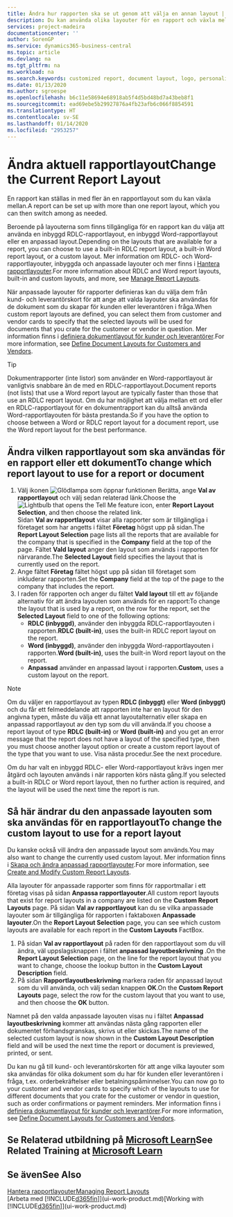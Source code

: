 ```yaml
---
title: Ändra hur rapporten ska se ut genom att välja en annan layout | Microsoft Docs
description: Du kan använda olika layouter för en rapport och växla mellan layouter för att ändra utseendet på en rapport.
services: project-madeira
documentationcenter: ''
author: SorenGP
ms.service: dynamics365-business-central
ms.topic: article
ms.devlang: na
ms.tgt_pltfrm: na
ms.workload: na
ms.search.keywords: customized report, document layout, logo, personalize
ms.date: 01/13/2020
ms.author: sgroespe
ms.openlocfilehash: b6c11e58694e68918ab5f4d5bd48bd7a43beb8f1
ms.sourcegitcommit: ead69ebe5b29927876a4fb23afb6c066f8854591
ms.translationtype: HT
ms.contentlocale: sv-SE
ms.lasthandoff: 01/14/2020
ms.locfileid: "2953257"
---
```

# <a name="change-the-current-report-layout"></a><span data-ttu-id="7c57e-103">Ändra aktuell rapportlayout</span><span class="sxs-lookup"><span data-stu-id="7c57e-103">Change the Current Report Layout</span></span>
<span data-ttu-id="7c57e-104">En rapport kan ställas in med fler än en rapportlayout som du kan växla mellan.</span><span class="sxs-lookup"><span data-stu-id="7c57e-104">A report can be set up with more than one report layout, which you can then switch among as needed.</span></span>

<span data-ttu-id="7c57e-105">Beroende på layouterna som finns tillgängliga för en rapport kan du välja att använda en inbyggd RDLC-rapportlayout, en inbyggd Word-rapportlayout eller en anpassad layout.</span><span class="sxs-lookup"><span data-stu-id="7c57e-105">Depending on the layouts that are available for a report, you can choose to use a built-in RDLC report layout, a built-in Word report layout, or a custom layout.</span></span> <span data-ttu-id="7c57e-106">Mer information om RDLC- och Word-rapportlayouter, inbyggda och anpassade layouter och mer finns i [Hantera rapportlayouter](ui-manage-report-layouts.md).</span><span class="sxs-lookup"><span data-stu-id="7c57e-106">For more information about RDLC and Word report layouts, built-in and custom layouts, and more, see [Manage Report Layouts](ui-manage-report-layouts.md).</span></span>

<span data-ttu-id="7c57e-107">När anpassade layouter för rapporter definieras kan du välja dem från kund- och leverantörskort för att ange att valda layouter ska användas för de dokument som du skapar för kunden eller leverantören i fråga.</span><span class="sxs-lookup"><span data-stu-id="7c57e-107">When custom report layouts are defined, you can select them from customer and vendor cards to specify that the selected layouts will be used for documents that you crate for the customer or vendor in question.</span></span> <span data-ttu-id="7c57e-108">Mer information finns i [definiera dokumentlayout för kunder och leverantörer](ui-define-customer-vendor-document-layouts.md).</span><span class="sxs-lookup"><span data-stu-id="7c57e-108">For more information, see [Define Document Layouts for Customers and Vendors](ui-define-customer-vendor-document-layouts.md).</span></span>

> [!TIP]  
> <span data-ttu-id="7c57e-109">Dokumentrapporter (inte listor) som använder en Word-rapportlayout är vanligtvis snabbare än de med en RDLC-rapportlayout.</span><span class="sxs-lookup"><span data-stu-id="7c57e-109">Document reports (not lists) that use a Word report layout are typically faster than those that use an RDLC report layout.</span></span> <span data-ttu-id="7c57e-110">Om du har möjlighet att välja mellan ett ord eller en RDLC-rapportlayout för en dokumentrapport kan du alltså använda Word-rapportlayouten för bästa prestanda.</span><span class="sxs-lookup"><span data-stu-id="7c57e-110">So if you have the option to choose between a Word or RDLC report layout for a document report, use the Word report layout for the best performance.</span></span>

## <a name="to-change-which-report-layout-to-use-for-a-report-or-document"></a><span data-ttu-id="7c57e-111">Ändra vilken rapportlayout som ska användas för en rapport eller ett dokument</span><span class="sxs-lookup"><span data-stu-id="7c57e-111">To change which report layout to use for a report or document</span></span>
1. <span data-ttu-id="7c57e-112">Välj ikonen ![Glödlampa som öppnar funktionen Berätta](media/ui-search/search_small.png "Berätta vad du vill göra"), ange **Val av rapportlayout** och välj sedan relaterad länk.</span><span class="sxs-lookup"><span data-stu-id="7c57e-112">Choose the ![Lightbulb that opens the Tell Me feature](media/ui-search/search_small.png "Tell me what you want to do") icon, enter **Report Layout Selection**, and then choose the related link.</span></span>  
   <span data-ttu-id="7c57e-113">Sidan **Val av rapportlayout** visar alla rapporter som är tillgängliga i företaget som har angetts i fältet **Företag** högst upp på sidan.</span><span class="sxs-lookup"><span data-stu-id="7c57e-113">The **Report Layout Selection** page lists all the reports that are available for the company that is specified in the **Company** field at the top of the page.</span></span> <span data-ttu-id="7c57e-114">Fältet **Vald layout** anger den layout som används i rapporten för närvarande.</span><span class="sxs-lookup"><span data-stu-id="7c57e-114">The **Selected Layout** field specifies the layout that is currently used on the report.</span></span>
2. <span data-ttu-id="7c57e-115">Ange fältet **Företag** fältet högst upp på sidan till företaget som inkluderar rapporten.</span><span class="sxs-lookup"><span data-stu-id="7c57e-115">Set the **Company** field at the top of the page to the company that includes the report.</span></span>
3. <span data-ttu-id="7c57e-116">I raden för rapporten och anger du fältet **Vald layout** till ett av följande alternativ för att ändra layouten som används för en rapport:</span><span class="sxs-lookup"><span data-stu-id="7c57e-116">To change the layout that is used by a report, on the row for the report, set the **Selected Layout** field to one of the following options:</span></span>
   * <span data-ttu-id="7c57e-117">**RDLC (inbyggd)**, använder den inbyggda RDLC-rapportlayouten i rapporten.</span><span class="sxs-lookup"><span data-stu-id="7c57e-117">**RDLC (built-in)**, uses the built-in RDLC report layout on the report.</span></span>
   * <span data-ttu-id="7c57e-118">**Word (inbyggd)**, använder den inbyggda Word-rapportlayouten i rapporten.</span><span class="sxs-lookup"><span data-stu-id="7c57e-118">**Word (built-in)**, uses the built-in Word report layout on the report.</span></span>
   * <span data-ttu-id="7c57e-119">**Anpassad** använder en anpassad layout i rapporten.</span><span class="sxs-lookup"><span data-stu-id="7c57e-119">**Custom**, uses a custom layout on the report.</span></span>  

> [!NOTE]
> <span data-ttu-id="7c57e-120">Om du väljer en rapportlayout av typen **RDLC (inbyggt)** eller **Word (inbyggt)** och du får ett felmeddelande att rapporten inte har en layout för den angivna typen, måste du välja ett annat layoutalternativ eller skapa en anpassad rapportlayout av den typ som du vill använda.</span><span class="sxs-lookup"><span data-stu-id="7c57e-120">If you choose a report layout of type **RDLC (built-in)** or **Word (built-in)** and you get an error message that the report does not have a layout of the specified type, then you must choose another layout option or create a custom report layout of the type that you want to use.</span></span> <span data-ttu-id="7c57e-121">Visa nästa procedur.</span><span class="sxs-lookup"><span data-stu-id="7c57e-121">See the next procedure.</span></span>

<span data-ttu-id="7c57e-122">Om du har valt en inbyggd RDLC- eller Word-rapportlayout krävs ingen mer åtgärd och layouten används i när rapporten körs nästa gång.</span><span class="sxs-lookup"><span data-stu-id="7c57e-122">If you selected a built-in RDLC or Word report layout, then no further action is required, and the layout will be used the next time the report is run.</span></span>

## <a name="to-change-the-custom-layout-to-use-for-a-report-layout"></a><span data-ttu-id="7c57e-123">Så här ändrar du den anpassade layouten som ska användas för en rapportlayout</span><span class="sxs-lookup"><span data-stu-id="7c57e-123">To change the custom layout to use for a report layout</span></span>
<span data-ttu-id="7c57e-124">Du kanske också vill ändra den anpassade layout som används.</span><span class="sxs-lookup"><span data-stu-id="7c57e-124">You may also want to change the currently used custom layout.</span></span> <span data-ttu-id="7c57e-125">Mer information finns i [Skapa och ändra anpassad rapportlayouter](ui-how-create-custom-report-layout.md).</span><span class="sxs-lookup"><span data-stu-id="7c57e-125">For more information, see [Create and Modify Custom Report Layouts](ui-how-create-custom-report-layout.md).</span></span>

<span data-ttu-id="7c57e-126">Alla layouter för anpassade rapporter som finns för rapportmallar i ett företag visas på sidan **Anpassa rapportlayouter**.</span><span class="sxs-lookup"><span data-stu-id="7c57e-126">All custom report layouts that exist for report layouts in a company are listed on the **Custom Report Layouts** page.</span></span> <span data-ttu-id="7c57e-127">På sidan **Val av rapportlayout** kan du se vilka anpassade layouter som är tillgängliga för rapporten i faktaboxen **Anpassade layouter**.</span><span class="sxs-lookup"><span data-stu-id="7c57e-127">On the **Report Layout Selection** page, you can see which custom layouts are available for each report in the **Custom Layouts** FactBox.</span></span>

1. <span data-ttu-id="7c57e-128">På sidan **Val av rapportlayout** på raden för den rapportlayout som du vill ändra, väl uppslagsknappen i fältet **anpassad layoutbeskrivning** .</span><span class="sxs-lookup"><span data-stu-id="7c57e-128">On the **Report Layout Selection** page, on the line for the report layout that you want to change, choose the lookup button in the **Custom Layout Description** field.</span></span>
2. <span data-ttu-id="7c57e-129">På sidan **Rapportlayoutbeskrivning** markera raden för anpassad layout som du vill använda, och välj sedan knappen **OK**.</span><span class="sxs-lookup"><span data-stu-id="7c57e-129">On the **Custom Report Layouts** page, select the row for the custom layout that you want to use, and then choose the **OK** button.</span></span>

<span data-ttu-id="7c57e-130">Namnet på den valda anpassade layouten visas nu i fältet **Anpassad layoutbeskrivning** kommer att användas nästa gång rapporten eller dokumentet förhandsgranskas, skrivs ut eller skickas.</span><span class="sxs-lookup"><span data-stu-id="7c57e-130">The name of the selected custom layout is now shown in the **Custom Layout Description** field and will be used the next time the report or document is previewed, printed, or sent.</span></span>

<span data-ttu-id="7c57e-131">Du kan nu gå till kund- och leverantörskorten för att ange vilka layouter som ska användas för olika dokument som du har för kunden eller leverantören i fråga, t.ex. orderbekräftelser eller betalningspåminnelser.</span><span class="sxs-lookup"><span data-stu-id="7c57e-131">You can now go to your customer and vendor cards to specify which of the layouts to use for different documents that you crate for the customer or vendor in question, such as order confirmations or payment reminders.</span></span> <span data-ttu-id="7c57e-132">Mer information finns i [definiera dokumentlayout för kunder och leverantörer](ui-define-customer-vendor-document-layouts.md).</span><span class="sxs-lookup"><span data-stu-id="7c57e-132">For more information, see [Define Document Layouts for Customers and Vendors](ui-define-customer-vendor-document-layouts.md).</span></span>

## <a name="see-related-training-at-microsoft-learnlearnmoduleschange-documents-dynamics-365-business-centralindex"></a><span data-ttu-id="7c57e-133">Se Relaterad utbildning på [Microsoft Learn](/learn/modules/change-documents-dynamics-365-business-central/index)</span><span class="sxs-lookup"><span data-stu-id="7c57e-133">See Related Training at [Microsoft Learn](/learn/modules/change-documents-dynamics-365-business-central/index)</span></span>

## <a name="see-also"></a><span data-ttu-id="7c57e-134">Se även</span><span class="sxs-lookup"><span data-stu-id="7c57e-134">See Also</span></span>
[<span data-ttu-id="7c57e-135">Hantera rapportlayouter</span><span class="sxs-lookup"><span data-stu-id="7c57e-135">Managing Report Layouts</span></span>](ui-manage-report-layouts.md)  
<span data-ttu-id="7c57e-136">[Arbeta med [!INCLUDE[d365fin](includes/d365fin_md.md)]](ui-work-product.md)</span><span class="sxs-lookup"><span data-stu-id="7c57e-136">[Working with [!INCLUDE[d365fin](includes/d365fin_md.md)]](ui-work-product.md)</span></span>
